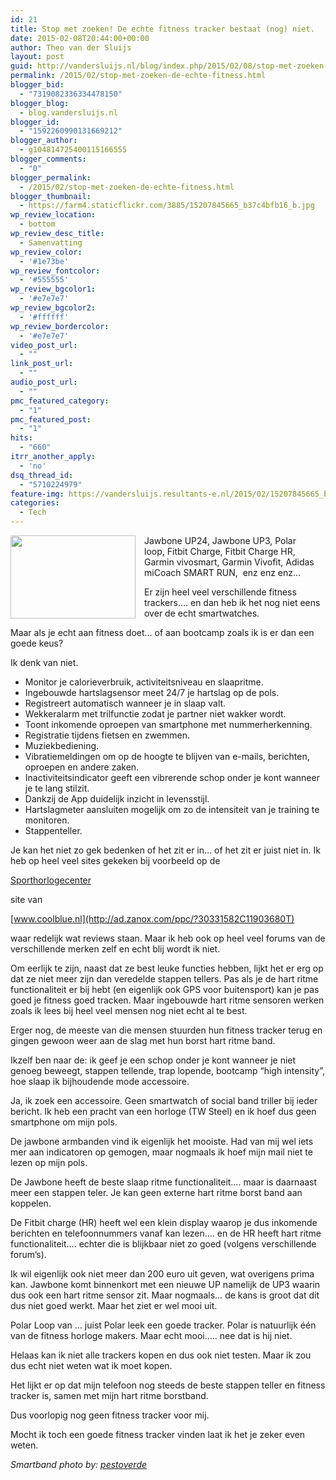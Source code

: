 ```yaml
---
id: 21
title: Stop met zoeken! De echte fitness tracker bestaat (nog) niet.
date: 2015-02-08T20:44:00+00:00
author: Theo van der Sluijs
layout: post
guid: http://vandersluijs.nl/blog/index.php/2015/02/08/stop-met-zoeken-de-echte-fitness/
permalink: /2015/02/stop-met-zoeken-de-echte-fitness.html
blogger_bid:
  - "7319082336334478150"
blogger_blog:
  - blog.vandersluijs.nl
blogger_id:
  - "1592260990131669212"
blogger_author:
  - g104814725400115166555
blogger_comments:
  - "0"
blogger_permalink:
  - /2015/02/stop-met-zoeken-de-echte-fitness.html
blogger_thumbnail:
  - https://farm4.staticflickr.com/3885/15207845665_b37c4bfb16_b.jpg
wp_review_location:
  - bottom
wp_review_desc_title:
  - Samenvatting
wp_review_color:
  - '#1e73be'
wp_review_fontcolor:
  - '#555555'
wp_review_bgcolor1:
  - '#e7e7e7'
wp_review_bgcolor2:
  - '#ffffff'
wp_review_bordercolor:
  - '#e7e7e7'
video_post_url:
  - ""
link_post_url:
  - ""
audio_post_url:
  - ""
pmc_featured_category:
  - "1"
pmc_featured_post:
  - "1"
hits:
  - "660"
itrr_another_apply:
  - 'no'
dsq_thread_id:
  - "5710224979"
feature-img: https://vandersluijs.resultants-e.nl/2015/02/15207845665_b37c4bfb16_b.jpg
categories:
  - Tech
---
```

<div class="separator" style="clear: both; text-align: center;">
  <a style="clear: left; float: left; margin-bottom: 1em; margin-right: 1em;" href="https://farm4.staticflickr.com/3885/15207845665_b37c4bfb16_b.jpg"><img src="https://farm4.staticflickr.com/3885/15207845665_b37c4bfb16_b.jpg" alt="" width="200" height="133" border="0" /></a>
</div>

Jawbone UP24, Jawbone UP3, Polar loop, Fitbit Charge, Fitbit Charge HR, Garmin vivosmart, Garmin Vivofit, Adidas miCoach SMART RUN,  enz enz enz&#8230;

Er zijn heel veel verschillende fitness trackers&#8230;. en dan heb ik het nog niet eens over de echt smartwatches.

Maar als je echt aan fitness doet&#8230; of aan bootcamp zoals ik is er dan een goede keus?

Ik denk van niet.
  
<!--more-->

  * Monitor je calorieverbruik, activiteitsniveau en slaapritme.
  * Ingebouwde hartslagsensor meet 24/7 je hartslag op de pols.
  * Registreert automatisch wanneer je in slaap valt.
  * Wekkeralarm met trilfunctie zodat je partner niet wakker wordt.
  * Toont inkomende oproepen van smartphone met nummerherkenning.
  * Registratie tijdens fietsen en zwemmen.
  * Muziekbediening.
  * Vibratiemeldingen om op de hoogte te blijven van e-mails, berichten, oproepen en andere zaken.
  * Inactiviteitsindicator geeft een vibrerende schop onder je kont wanneer je te lang stilzit.
  * Dankzij de App duidelijk inzicht in levensstijl.
  * Hartslagmeter aansluiten mogelijk om zo de intensiteit van je training te monitoren.
  * Stappenteller.

Je kan het niet zo gek bedenken of het zit er in&#8230; of het zit er juist niet in. Ik heb op heel veel sites gekeken bij voorbeeld op de

<img style="display: none !important;" src="http://ad.zanox.com/ppv/?30343099C67212585" alt="" width="1" height="1" align="bottom" border="0" hspace="1" />[Sporthorlogecenter](http://ad.zanox.com/ppc/?30343099C67212585T)

site van

<img style="display: none !important;" src="http://ad.zanox.com/ppv/?30331582C11903680" alt="" width="1" height="1" align="bottom" border="0" hspace="1" />[www.coolblue.nl](http://ad.zanox.com/ppc/?30331582C11903680T)
  
waar redelijk wat reviews staan. Maar ik heb ook op heel veel forums van de verschillende merken zelf en echt blij wordt ik niet.

Om eerlijk te zijn, naast dat ze best leuke functies hebben, lijkt het er erg op dat ze niet meer zijn dan veredelde stappen tellers. Pas als je de hart ritme functionaliteit er bij hebt (en eigenlijk ook GPS voor buitensport) kan je pas goed je fitness goed tracken. Maar ingebouwde hart ritme sensoren werken zoals ik lees bij heel veel mensen nog niet echt al te best.

Erger nog, de meeste van die mensen stuurden hun fitness tracker terug en gingen gewoon weer aan de slag met hun borst hart ritme band.

Ikzelf ben naar de: ik geef je een schop onder je kont wanneer je niet genoeg beweegt, stappen tellende, trap lopende, bootcamp &#8220;high intensity&#8221;, hoe slaap ik bijhoudende mode accessoire.

Ja, ik zoek een accessoire. Geen smartwatch of social band triller bij ieder bericht. Ik heb een pracht van een horloge (TW Steel) en ik hoef dus geen smartphone om mijn pols.

De jawbone armbanden vind ik eigenlijk het mooiste. Had van mij wel iets mer aan indicatoren op gemogen, maar nogmaals ik hoef mijn mail niet te lezen op mijn pols.

De Jawbone heeft de beste slaap ritme functionaliteit&#8230;. maar is daarnaast meer een stappen teler. Je kan geen externe hart ritme borst band aan koppelen.

De Fitbit charge (HR) heeft wel een klein display waarop je dus inkomende berichten en telefoonnummers vanaf kan lezen&#8230;. en de HR heeft hart ritme functionaliteit&#8230;. echter die is blijkbaar niet zo goed (volgens verschillende forum&#8217;s).

Ik wil eigenlijk ook niet meer dan 200 euro uit geven, wat overigens prima kan. Jawbone komt binnenkort met een nieuwe UP namelijk de UP3 waarin dus ook een hart ritme sensor zit. Maar nogmaals&#8230; de kans is groot dat dit dus niet goed werkt. Maar het ziet er wel mooi uit.

Polar Loop van &#8230; juist Polar leek een goede tracker. Polar is natuurlijk één van de fitness horloge makers. Maar echt mooi&#8230;.. nee dat is hij niet.

Helaas kan ik niet alle trackers kopen en dus ook niet testen. Maar ik zou dus echt niet weten wat ik moet kopen.

Het lijkt er op dat mijn telefoon nog steeds de beste stappen teller en fitness tracker is, samen met mijn hart ritme borstband.

Dus voorlopig nog geen fitness tracker voor mij.

Mocht ik toch een goede fitness tracker vinden laat ik het je zeker even weten.

_Smartband photo by: <a href="https://www.flickr.com/photos/pestoverde/" target="_blank" rel="nofollow">pestoverde</a>_